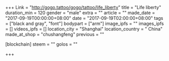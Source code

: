 +++
Link = "http://gogo.tattoo/gogo/tattoo/life_liberty"
title = "Life liberty"
duration_min = 120
gender = "male"
extra = ""
article = ""
made_date = "2017-09-19T00:00:00+08:00"
date = "2017-09-19T02:00:00+08:00"
tags = ["black and gray", "font"]
bodypart = ["arm"]
image_ipfs = ""
images_ipfs = []
videos_ipfs = []
location_city = "Shanghai"
location_country = " China"
made_at_shop = "chushangfeng"
previous = ""

[blockchain]
  steem = ""
  golos = ""

+++

